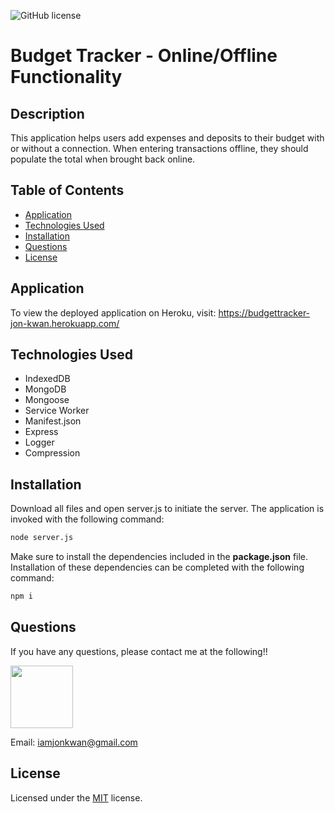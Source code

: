 ![GitHub license](https://img.shields.io/badge/license-MIT-blue.svg)

# Budget Tracker - Online/Offline Functionality

## Description

This application helps users add expenses and deposits to their budget with or without a connection. When entering transactions offline, they should populate the total when brought back online.

## Table of Contents

- [Application](#application)
- [Technologies Used](#technologies-used)
- [Installation](#installation)
- [Questions](#questions)
- [License](#license)

## Application

To view the deployed application on Heroku, visit:
<a href="https://budgettracker-jon-kwan.herokuapp.com/" target="_blank">https://budgettracker-jon-kwan.herokuapp.com/</a>

## Technologies Used

- IndexedDB
- MongoDB
- Mongoose
- Service Worker
- Manifest.json
- Express
- Logger
- Compression

## Installation

Download all files and open server.js to initiate the server.
The application is invoked with the following command:

```sh
node server.js
```

Make sure to install the dependencies included in the <b>package.json</b> file.
Installation of these dependencies can be completed with the following command:

```sh
npm i
```

## Questions

If you have any questions, please contact me at the following!!

 <img src="https://avatars1.githubusercontent.com/u/62856193?v=4" width="100">
  
 Email: iamjonkwan@gmail.com
## License

Licensed under the [MIT](https://github.com/microsoft/vscode/blob/master/LICENSE.txt) license.
